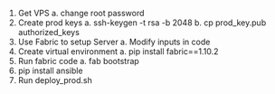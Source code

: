 1. Get VPS
    a. change root password
2. Create prod keys
    a. ssh-keygen -t rsa -b 2048
    b. cp prod_key.pub authorized_keys
3. Use Fabric to setup Server
    a. Modify inputs in code
4. Create virtual environment
    a. pip install fabric==1.10.2
5. Run fabric code
    a. fab bootstrap
6. pip install ansible
7. Run deploy_prod.sh
